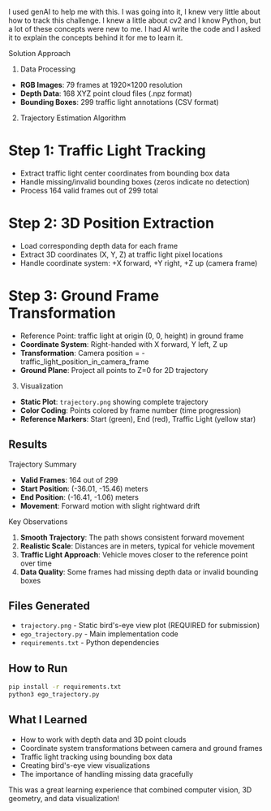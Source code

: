 I used genAI to help me with this. I was going into it, I knew very little about how to track this challenge. I knew a little about cv2 and I know Python, but a lot of these concepts were new to me. I had AI write the code and I asked it to explain the concepts behind it for me to learn it.


Solution Approach

 1. Data Processing
- **RGB Images**: 79 frames at 1920×1200 resolution
- **Depth Data**: 168 XYZ point cloud files (.npz format)
- **Bounding Boxes**: 299 traffic light annotations (CSV format)

 2. Trajectory Estimation Algorithm

# Step 1: Traffic Light Tracking
- Extract traffic light center coordinates from bounding box data
- Handle missing/invalid bounding boxes (zeros indicate no detection)
- Process 164 valid frames out of 299 total

# Step 2: 3D Position Extraction
- Load corresponding depth data for each frame
- Extract 3D coordinates (X, Y, Z) at traffic light pixel locations
- Handle coordinate system: +X forward, +Y right, +Z up (camera frame)

# Step 3: Ground Frame Transformation
- Reference Point: traffic light at origin (0, 0, height) in ground frame
- **Coordinate System**: Right-handed with X forward, Y left, Z up
- **Transformation**: Camera position = -traffic_light_position_in_camera_frame
- **Ground Plane**: Project all points to Z=0 for 2D trajectory

 3. Visualization
- **Static Plot**: `trajectory.png` showing complete trajectory
- **Color Coding**: Points colored by frame number (time progression)
- **Reference Markers**: Start (green), End (red), Traffic Light (yellow star)

## Results

 Trajectory Summary
- **Valid Frames**: 164 out of 299
- **Start Position**: (-36.01, -15.46) meters
- **End Position**: (-16.41, -1.06) meters
- **Movement**: Forward motion with slight rightward drift

 Key Observations
1. **Smooth Trajectory**: The path shows consistent forward movement
2. **Realistic Scale**: Distances are in meters, typical for vehicle movement
3. **Traffic Light Approach**: Vehicle moves closer to the reference point over time
4. **Data Quality**: Some frames had missing depth data or invalid bounding boxes

## Files Generated
- `trajectory.png` - Static bird's-eye view plot (REQUIRED for submission)
- `ego_trajectory.py` - Main implementation code
- `requirements.txt` - Python dependencies

## How to Run
```bash
pip install -r requirements.txt
python3 ego_trajectory.py
```

## What I Learned
- How to work with depth data and 3D point clouds
- Coordinate system transformations between camera and ground frames
- Traffic light tracking using bounding box data
- Creating bird's-eye view visualizations
- The importance of handling missing data gracefully

This was a great learning experience that combined computer vision, 3D geometry, and data visualization!